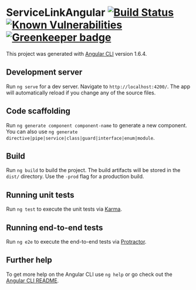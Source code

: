 # ServiceLinkAngular [![Build Status](https://travis-ci.org/SudharakaP/Service-Link-Angular.svg?branch=master)](https://travis-ci.org/SudharakaP/Service-Link-Angular) [![Known Vulnerabilities](https://snyk.io/test/github/SudharakaP/Service-Link-Angular/badge.svg?targetFile=package.json)](https://snyk.io/test/github/SudharakaP/Service-Link-Angular?targetFile=package.json) [![Greenkeeper badge](https://badges.greenkeeper.io/SudharakaP/Service-Link-Angular.svg)](https://greenkeeper.io/)

This project was generated with [Angular CLI](https://github.com/angular/angular-cli) version 1.6.4.

## Development server

Run `ng serve` for a dev server. Navigate to `http://localhost:4200/`. The app will automatically reload if you change any of the source files.

## Code scaffolding

Run `ng generate component component-name` to generate a new component. You can also use `ng generate directive|pipe|service|class|guard|interface|enum|module`.

## Build

Run `ng build` to build the project. The build artifacts will be stored in the `dist/` directory. Use the `-prod` flag for a production build.

## Running unit tests

Run `ng test` to execute the unit tests via [Karma](https://karma-runner.github.io).

## Running end-to-end tests

Run `ng e2e` to execute the end-to-end tests via [Protractor](http://www.protractortest.org/).

## Further help

To get more help on the Angular CLI use `ng help` or go check out the [Angular CLI README](https://github.com/angular/angular-cli/blob/master/README.md).
